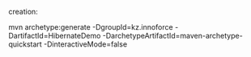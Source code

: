 creation:

mvn archetype:generate -DgroupId=kz.innoforce -DartifactId=HibernateDemo -DarchetypeArtifactId=maven-archetype-quickstart -DinteractiveMode=false
